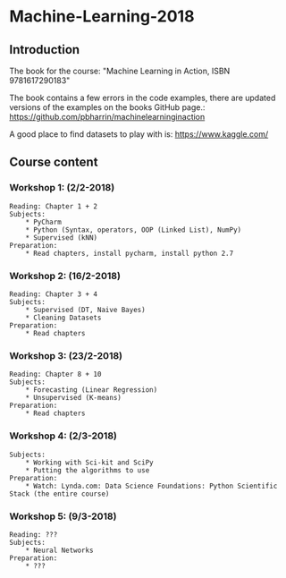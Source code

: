 # Machine-Learning-2018

## Introduction
The book for the course: "Machine Learning in Action, ISBN 9781617290183"

The book contains a few errors in the code examples, there are updated versions of the examples on the books GitHub page.: 
https://github.com/pbharrin/machinelearninginaction

A good place to find datasets to play with is: https://www.kaggle.com/


## Course content
### Workshop 1: (2/2-2018)
    Reading: Chapter 1 + 2
    Subjects:
        * PyCharm
        * Python (Syntax, operators, OOP (Linked List), NumPy)
        * Supervised (kNN)
    Preparation:
        * Read chapters, install pycharm, install python 2.7


### Workshop 2: (16/2-2018)
    Reading: Chapter 3 + 4
    Subjects:
        * Supervised (DT, Naive Bayes)
        * Cleaning Datasets
    Preparation:
        * Read chapters


### Workshop 3: (23/2-2018)
    Reading: Chapter 8 + 10
    Subjects:
        * Forecasting (Linear Regression)
        * Unsupervised (K-means)
    Preparation:
        * Read chapters


### Workshop 4: (2/3-2018)
    Subjects:
        * Working with Sci-kit and SciPy
        * Putting the algorithms to use
    Preparation:
        * Watch: Lynda.com: Data Science Foundations: Python Scientific Stack (the entire course)
    
### Workshop 5: (9/3-2018)
    Reading: ???
    Subjects:
        * Neural Networks
    Preparation:
        * ???
